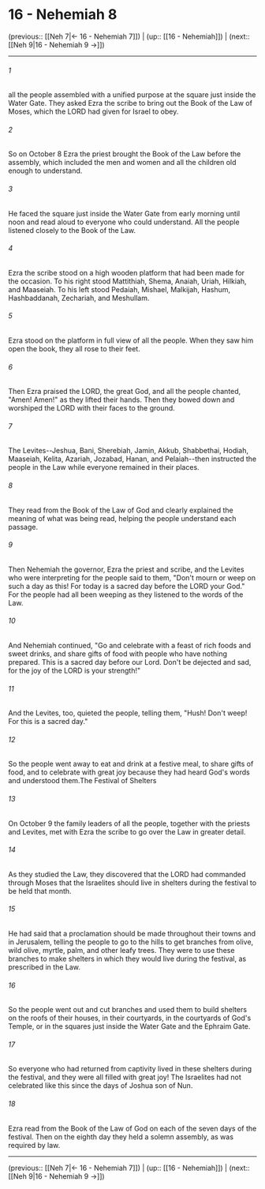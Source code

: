 # 16 - Nehemiah 8

(previous:: [[Neh 7|← 16 - Nehemiah 7]]) | (up:: [[16 - Nehemiah]]) | (next:: [[Neh 9|16 - Nehemiah 9 →]])

***


###### 1 
all the people assembled with a unified purpose at the square just inside the Water Gate. They asked Ezra the scribe to bring out the Book of the Law of Moses, which the LORD had given for Israel to obey. 

###### 2 
So on October 8 Ezra the priest brought the Book of the Law before the assembly, which included the men and women and all the children old enough to understand. 

###### 3 
He faced the square just inside the Water Gate from early morning until noon and read aloud to everyone who could understand. All the people listened closely to the Book of the Law. 

###### 4 
Ezra the scribe stood on a high wooden platform that had been made for the occasion. To his right stood Mattithiah, Shema, Anaiah, Uriah, Hilkiah, and Maaseiah. To his left stood Pedaiah, Mishael, Malkijah, Hashum, Hashbaddanah, Zechariah, and Meshullam. 

###### 5 
Ezra stood on the platform in full view of all the people. When they saw him open the book, they all rose to their feet. 

###### 6 
Then Ezra praised the LORD, the great God, and all the people chanted, "Amen! Amen!" as they lifted their hands. Then they bowed down and worshiped the LORD with their faces to the ground. 

###### 7 
The Levites--Jeshua, Bani, Sherebiah, Jamin, Akkub, Shabbethai, Hodiah, Maaseiah, Kelita, Azariah, Jozabad, Hanan, and Pelaiah--then instructed the people in the Law while everyone remained in their places. 

###### 8 
They read from the Book of the Law of God and clearly explained the meaning of what was being read, helping the people understand each passage. 

###### 9 
Then Nehemiah the governor, Ezra the priest and scribe, and the Levites who were interpreting for the people said to them, "Don't mourn or weep on such a day as this! For today is a sacred day before the LORD your God." For the people had all been weeping as they listened to the words of the Law. 

###### 10 
And Nehemiah continued, "Go and celebrate with a feast of rich foods and sweet drinks, and share gifts of food with people who have nothing prepared. This is a sacred day before our Lord. Don't be dejected and sad, for the joy of the LORD is your strength!" 

###### 11 
And the Levites, too, quieted the people, telling them, "Hush! Don't weep! For this is a sacred day." 

###### 12 
So the people went away to eat and drink at a festive meal, to share gifts of food, and to celebrate with great joy because they had heard God's words and understood them.The Festival of Shelters 

###### 13 
On October 9 the family leaders of all the people, together with the priests and Levites, met with Ezra the scribe to go over the Law in greater detail. 

###### 14 
As they studied the Law, they discovered that the LORD had commanded through Moses that the Israelites should live in shelters during the festival to be held that month. 

###### 15 
He had said that a proclamation should be made throughout their towns and in Jerusalem, telling the people to go to the hills to get branches from olive, wild olive, myrtle, palm, and other leafy trees. They were to use these branches to make shelters in which they would live during the festival, as prescribed in the Law. 

###### 16 
So the people went out and cut branches and used them to build shelters on the roofs of their houses, in their courtyards, in the courtyards of God's Temple, or in the squares just inside the Water Gate and the Ephraim Gate. 

###### 17 
So everyone who had returned from captivity lived in these shelters during the festival, and they were all filled with great joy! The Israelites had not celebrated like this since the days of Joshua son of Nun. 

###### 18 
Ezra read from the Book of the Law of God on each of the seven days of the festival. Then on the eighth day they held a solemn assembly, as was required by law.

***

(previous:: [[Neh 7|← 16 - Nehemiah 7]]) | (up:: [[16 - Nehemiah]]) | (next:: [[Neh 9|16 - Nehemiah 9 →]])
